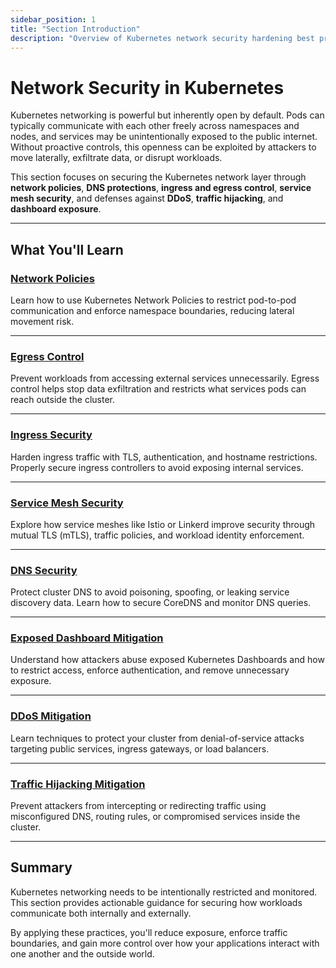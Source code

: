 ```yaml
---
sidebar_position: 1
title: "Section Introduction"
description: "Overview of Kubernetes network security hardening best practices, covering ingress and egress control, traffic isolation, DNS protection, and common attack mitigation strategies."
---
```


# Network Security in Kubernetes

Kubernetes networking is powerful but inherently open by default. Pods can typically communicate with each other freely across namespaces and nodes, and services may be unintentionally exposed to the public internet. Without proactive controls, this openness can be exploited by attackers to move laterally, exfiltrate data, or disrupt workloads.

This section focuses on securing the Kubernetes network layer through **network policies**, **DNS protections**, **ingress and egress control**, **service mesh security**, and defenses against **DDoS**, **traffic hijacking**, and **dashboard exposure**.

---

## What You'll Learn

### [Network Policies](/docs/best_practices/cluster_setup_and_hardening/network_security/network_policies)

Learn how to use Kubernetes Network Policies to restrict pod-to-pod communication and enforce namespace boundaries, reducing lateral movement risk.

---

### [Egress Control](/docs/best_practices/cluster_setup_and_hardening/network_security/egress_control)

Prevent workloads from accessing external services unnecessarily. Egress control helps stop data exfiltration and restricts what services pods can reach outside the cluster.

---

### [Ingress Security](/docs/best_practices/cluster_setup_and_hardening/network_security/ingress_security)

Harden ingress traffic with TLS, authentication, and hostname restrictions. Properly secure ingress controllers to avoid exposing internal services.

---

### [Service Mesh Security](/docs/best_practices/cluster_setup_and_hardening/network_security/service_mesh_security)

Explore how service meshes like Istio or Linkerd improve security through mutual TLS (mTLS), traffic policies, and workload identity enforcement.

---

### [DNS Security](/docs/best_practices/cluster_setup_and_hardening/network_security/dns_security)

Protect cluster DNS to avoid poisoning, spoofing, or leaking service discovery data. Learn how to secure CoreDNS and monitor DNS queries.

---

### [Exposed Dashboard Mitigation](/docs/best_practices/cluster_setup_and_hardening/network_security/exposed_dashboard_mitigation)

Understand how attackers abuse exposed Kubernetes Dashboards and how to restrict access, enforce authentication, and remove unnecessary exposure.

---

### [DDoS Mitigation](/docs/best_practices/cluster_setup_and_hardening/network_security/ddos_mitigation)

Learn techniques to protect your cluster from denial-of-service attacks targeting public services, ingress gateways, or load balancers.

---

### [Traffic Hijacking Mitigation](/docs/best_practices/cluster_setup_and_hardening/network_security/traffic_hijacking_mitigation)

Prevent attackers from intercepting or redirecting traffic using misconfigured DNS, routing rules, or compromised services inside the cluster.

---

## Summary

Kubernetes networking needs to be intentionally restricted and monitored. This section provides actionable guidance for securing how workloads communicate both internally and externally.

By applying these practices, you'll reduce exposure, enforce traffic boundaries, and gain more control over how your applications interact with one another and the outside world.
